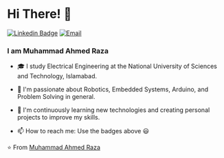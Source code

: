 

<!--
**MaverickAhmed/maverickahmed** is a ✨ _special_ ✨ repository because its `README.md` (this file) appears on your GitHub profile.

Here are some ideas to get you started:

- 🔭 I’m currently working on ...
- 🌱 I’m currently learning ...
- 👯 I’m looking to collaborate on ...
- 🤔 I’m looking for help with ...
- 💬 Ask me about ...
- 📫 How to reach me: ...
- 😄 Pronouns: ...
- ⚡ Fun fact: ...
-->

# Hi There! 👋
[![Linkedin Badge](https://img.shields.io/badge/LinkedIn-maverickahmed-gray?labelColor=blue&style=flat-square&logo=Linkedin&logoColor=white&link=https://www.linkedin.com/in/maverickahmed/)](https://www.linkedin.com/in/maverickahmed/)
[![Email](https://img.shields.io/badge/Gmail-maverickahmed-gray?labelColor=d44638&style=flat-square&logo=gmail&logoColor=white&link=mailto:ahmedraza24201@gmail.com)](mailto:ahmedraza24201@gmail.com)


### I am Muhammad Ahmed Raza

- 🎓 I study Electrical Engineering at the National University of Sciences and Technology, Islamabad.


- 🔭 I'm passionate about Robotics, Embedded Systems, Arduino, and Problem Solving in general.


- 🌱 I'm continuously learning new technologies and creating personal projects to improve my skills.



- 📫 How to reach me: Use the badges above 😃
<!--
<br>
<img src="https://github-readme-stats.vercel.app/api?username=ahmedraza&show_icons=true">
-->
⭐️ From [Muhammad Ahmed Raza](https://github.com/maverickahmed)
